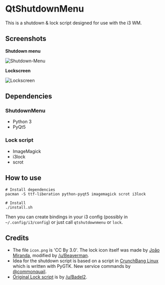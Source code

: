 # QtShutdownMenu

This is a shutdown & lock script designed for use with the i3 WM.

## Screenshots
__Shutdown menu__

![Shutdown-Menu](http://i.imgur.com/4yS5Dxb.png)

__Lockscreen__

![Lockscreen](http://i.imgur.com/oLIPYWE.png)

## Dependencies
### ShutdownMenu
- Python 3
- PyQt5

### Lock script
- ImageMagick
- i3lock
- scrot


## How to use
```
# Install dependencies
pacman -S ttf-liberation python-pyqt5 imagemagick scrot i3lock

# Install
./install.sh
```
Then you can create bindings in your i3 config (possibly in `~/.config/i3/config`) or just call `qtshutdownmenu` or `lock`.

## Credits
- The file `icon.png` is 'CC By 3.0'. The lock icon itself was made by [João Miranda](https://thenounproject.com/term/lock/7657/), modified by [/u/Beaverman](https://www.reddit.com/user/Beaverman).
- Idea for the shutdown script is based on a script in [CrunchBang Linux](https://gist.github.com/jonyamo/5675359) which is written with PyGTK. New service commands by [@commonquail](https://gist.github.com/commonquail).
- [Original Lock script](http://pastebin.com/ViRWBH90) is by [/u/Badel2](https://www.reddit.com/user/Badel2).

